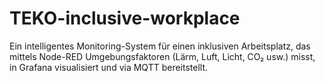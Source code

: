 # TEKO-inclusive-workplace
Ein intelligentes Monitoring-System für einen inklusiven Arbeitsplatz, das mittels Node-RED Umgebungsfaktoren (Lärm, Luft, Licht, CO₂ usw.) misst, in Grafana visualisiert und via MQTT bereitstellt.
